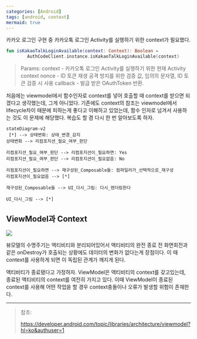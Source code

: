 ```yaml
---
categories: [Android]
tags: [android, context]
mermaid: true
---
```


카카오 로그인 구현 중 카카오톡 로그인 Activity를 실행하기 위한 context가 필요했다. 

```kotlin
fun isKakaoTalkLoginAvailable(context: Context): Boolean =
        AuthCodeClient.instance.isKakaoTalkLoginAvailable(context)
```

> Params:
> context - 카카오톡 로그인 Activity를 실행하기 위한 현재 Activity context
> nonce - ID 토큰 재생 공격 방지를 위한 검증 값, 임의의 문자열, ID 토큰 검증 시 사용
> callback - 발급 받은 OAuthToken 반환.

처음에는 viewmodel에서 함수인자로 context를 넣어 호출할 때 context를 받으면 되겠다고 생각했는데, 그게 아니었다.
기존에도 context의 참조는 viewmodel에서 lifecycle차이 때문에 피하는게 좋다고 이해하고 있었는데, 함수 인자로 넘겨서 사용하는 것도 이 문제에 해당했다. 복습도 할 겸 다시 한 번 알아보도록 하자.

```mermaid
stateDiagram-v2
 [*] --> 상태변화: 상태_변경_감지
상태변화 --> 리컴포지션_필요_여부_판단

리컴포지션_필요_여부_판단 --> 리컴포지션이_필요하면: Yes
리컴포지션_필요_여부_판단 --> 리컴포지션이_필요없음: No

리컴포지션이_필요하면 --> 재구성된_Composable들: 컴파일러가_선택적으로_재구성
리컴포지션이_필요없음 --> [*]

재구성된_Composable들 --> UI_다시_그림: 다시_렌더링한다

UI_다시_그림 --> [*]
```



## ViewModel과 Context

![](https://img1.daumcdn.net/thumb/R1280x0/?scode=mtistory2&fname=https%3A%2F%2Fblog.kakaocdn.net%2Fdn%2FbaLopU%2FbtrI4WnwpJl%2FaNPLrNkbJFX3KTKdMJW5qK%2Fimg.png)

뷰모델의 수명주기는 액티비티와 분리되어있어서 액티비티의 완전 종료 전 화면회전과 같은 onDestroy가 호출되는 상황에도 데이터의 변화가 없다는게 장점이다. 이 때 context를 사용하게 되면 이 독립된 관계가 깨지게 된다. 

액티비티가 종료됐다고 가정하자. ViewModel은 액티비티의 context를 갖고있는데, 종료된 액티비티의 context를 여전히 가지고 있다. 이때 ViewModel이 종료된 context를 사용해 어떤 작업을 할 경우 context충돌이나 오류가 발생할 위험이 존재한다.





---

> 참조:
> 
> https://developer.android.com/topic/libraries/architecture/viewmodel?hl=ko&authuser=1
> 
> 